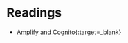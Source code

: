 # Readings

* [Amplify and Cognito](https://aws-amplify.github.io/docs/android/authentication){:target=_blank}

